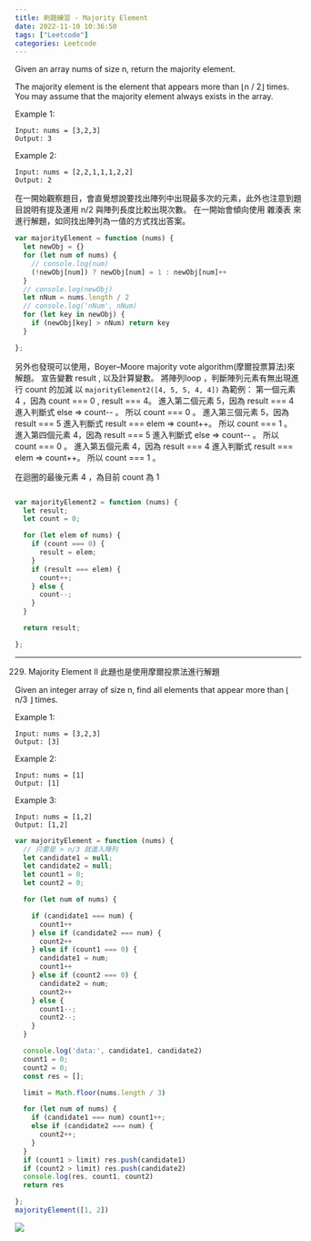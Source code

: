 ```yaml
---
title: 刷題練習 - Majority Element
date: 2022-11-10 10:36:50
tags: ["Leetcode"]
categories: Leetcode
---
```


Given an array nums of size n, return the majority element.

The majority element is the element that appears more than ⌊n / 2⌋ times. You may assume that the majority element always exists in the array.

Example 1:

```
Input: nums = [3,2,3]
Output: 3
```
Example 2:

```
Input: nums = [2,2,1,1,1,2,2]
Output: 2
```

在一開始觀察題目，會直覺想說要找出陣列中出現最多次的元素，此外也注意到題目說明有提及運用 n/2 與陣列長度比較出現次數。
在一開始會傾向使用 雜湊表 來進行解題，如同找出陣列為一值的方式找出答案。

```javaScript
var majorityElement = function (nums) {
  let newObj = {}
  for (let num of nums) {
    // console.log(num)
    (!newObj[num]) ? newObj[num] = 1 : newObj[num]++
  }
  // console.log(newObj)
  let nNum = nums.length / 2
  // console.log('nNum', nNum)
  for (let key in newObj) {
    if (newObj[key] > nNum) return key
  }

};
```

另外也發現可以使用，Boyer–Moore majority vote algorithm(摩爾投票算法)來解題。
宣告變數 result , 以及計算變數。
將陣列loop ，判斷陣列元素有無出現進行 count 的加減
以 `majorityElement2([4, 5, 5, 4, 4])` 為範例：
第一個元素 4 ，因為 count === 0 , result === 4。
進入第二個元素 5，因為 result === 4 進入判斷式 else => count-- 。 所以 count === 0 。
進入第三個元素 5，因為 result === 5 進入判斷式 result === elem  => count++。 所以 count === 1 。
進入第四個元素 4，因為 result === 5 進入判斷式 else => count-- 。 所以 count === 0 。
進入第五個元素 4，因為 result === 4 進入判斷式 result === elem  => count++。 所以 count === 1 。

在迴圈的最後元素 4 ，為目前 count 為 1
 
```javaScript

var majorityElement2 = function (nums) {
  let result;
  let count = 0;

  for (let elem of nums) {
    if (count === 0) {
      result = elem;
    }
    if (result === elem) {
      count++;
    } else {
      count--;
    }
  }

  return result;

};

```


---

229. Majority Element II
此題也是使用摩爾投票法進行解題

Given an integer array of size n, find all elements that appear more than ⌊ n/3 ⌋ times.


Example 1:

```
Input: nums = [3,2,3]
Output: [3]
```

Example 2:

```
Input: nums = [1]
Output: [1]
```

Example 3:

```
Input: nums = [1,2]
Output: [1,2]
```

```javaScript
var majorityElement = function (nums) {
  // 只要是 > n/3 就進入陣列
  let candidate1 = null;
  let candidate2 = null;
  let count1 = 0;
  let count2 = 0;

  for (let num of nums) {

    if (candidate1 === num) {
      count1++
    } else if (candidate2 === num) {
      count2++
    } else if (count1 === 0) {
      candidate1 = num;
      count1++
    } else if (count2 === 0) {
      candidate2 = num;
      count2++
    } else {
      count1--;
      count2--;
    }
  }

  console.log('data:', candidate1, candidate2)
  count1 = 0;
  count2 = 0;
  const res = [];

  limit = Math.floor(nums.length / 3)

  for (let num of nums) {
    if (candidate1 === num) count1++;
    else if (candidate2 === num) {
      count2++;
    }
  }
  if (count1 > limit) res.push(candidate1)
  if (count2 > limit) res.push(candidate2)
  console.log(res, count1, count2)
  return res

};
majorityElement([1, 2])
```



![](https://i.imgur.com/T2y5qLa.jpg)
